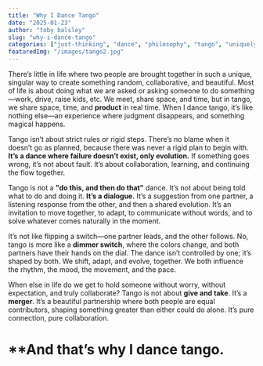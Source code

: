 ```yaml
---
title: "Why I Dance Tango"
date: "2025-01-23"
author: "toby balsley" 
slug: "why-i-dance-tango"
categories: ["just-thinking", "dance", "philosophy", "tango", "uniquely-human"]
featuredImg: "/images/tango2.jpg"
---
```


There’s little in life where two people are brought together in such a unique, singular way to create something random, collaborative, and beautiful. Most of life is about doing what we are asked or asking someone to do something—work, drive, raise kids, etc. We meet, share space, and time, but in tango, we share space, time, and **product** in real time. When I dance tango, it’s like nothing else—an experience where judgment disappears, and something magical happens.

Tango isn’t about strict rules or rigid steps. There’s no blame when it doesn’t go as planned, because there was never a rigid plan to begin with. **It’s a dance where failure doesn’t exist, only evolution.** If something goes wrong, it’s not about fault. It’s about collaboration, learning, and continuing the flow together.

Tango is not a **"do this, and then do that"** dance. It’s not about being told what to do and doing it. **It’s a dialogue.** It’s a suggestion from one partner, a listening response from the other, and then a shared evolution. It’s an invitation to move together, to adapt, to communicate without words, and to solve whatever comes naturally in the moment.

It’s not like flipping a switch—one partner leads, and the other follows. No, tango is more like a **dimmer switch**, where the colors change, and both partners have their hands on the dial. The dance isn’t controlled by one; it’s shaped by both. We shift, adapt, and evolve, together. We both influence the rhythm, the mood, the movement, and the pace.

When else in life do we get to hold someone without worry, without expectation, and truly collaborate? Tango is not about **give and take**. It’s a **merger**. It’s a beautiful partnership where both people are equal contributors, shaping something greater than either could do alone. It’s pure connection, pure collaboration.

# **And that’s why I dance tango.  
